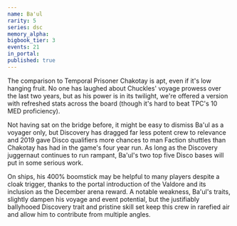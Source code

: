 ```yaml
---
name: Ba'ul
rarity: 5
series: dsc
memory_alpha:
bigbook_tier: 3
events: 21
in_portal:
published: true
---
```


The comparison to Temporal Prisoner Chakotay is apt, even if it's low hanging fruit. No one has laughed about Chuckles' voyage prowess over the last two years, but as his power is in its twilight, we're offered a version with refreshed stats across the board (though it's hard to beat TPC's 10 MED proficiency).

Not having sat on the bridge before, it might be easy to dismiss Ba'ul as a voyager only, but Discovery has dragged far less potent crew to relevance and 2019 gave Disco qualifiers more chances to man Faction shuttles than Chakotay has had in the game's four year run. As long as the Discovery juggernaut continues to run rampant, Ba'ul's two top five Disco bases will put in some serious work.

On ships, his 400% boomstick may be helpful to many players despite a cloak trigger, thanks to the portal introduction of the Valdore and its inclusion as the December arena reward. A notable weakness, Ba'ul's traits, slightly dampen his voyage and event potential, but the justifiably ballyhooed Discovery trait and pristine skill set keep this crew in rarefied air and allow him to contribute from multiple angles.
